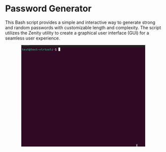 
# Password Generator
This Bash script provides a simple and interactive way to generate strong and random passwords with customizable length and complexity. The script utilizes the Zenity utility to create a graphical user interface (GUI) for a seamless user experience. 


<p align="center">
  <img src="https://github.com/chrysostomos997/Bash-Scripting/blob/af0701e25fe7d9eff92c35a2abb5c1ee7a227a4b/Password%20Generator/Password_Generator.gif" alt="your-image-description" width="400" />
</p>
